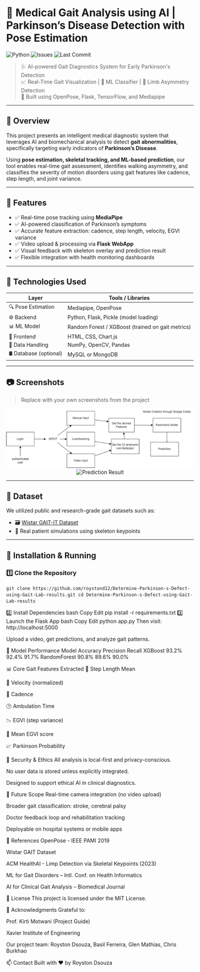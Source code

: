 # 🧠 Medical Gait Analysis using AI | Parkinson’s Disease Detection with Pose Estimation

![Python](https://img.shields.io/badge/Python-3.10-blue.svg)
![Issues](https://img.shields.io/github/issues/roystond12/Determine-Parkinson-s-Defect-using-Gait-Lab-results)
![Last Commit](https://img.shields.io/github/last-commit/roystond12/Determine-Parkinson-s-Defect-using-Gait-Lab-results)

> 🩺 AI-powered Gait Diagnostics System for Early Parkinson's Detection  
> 📈 Real-Time Gait Visualization | 🧠 ML Classifier | 🦿 Limb Asymmetry Detection  
> 🔬 Built using OpenPose, Flask, TensorFlow, and Mediapipe

---

## 🚀 Overview

This project presents an intelligent medical diagnostic system that leverages AI and biomechanical analysis to detect **gait abnormalities**, specifically targeting early indicators of **Parkinson’s Disease**.

Using **pose estimation, skeletal tracking, and ML-based prediction**, our tool enables real-time gait assessment, identifies walking asymmetry, and classifies the severity of motion disorders using gait features like cadence, step length, and joint variance.

---

## 📌 Features

- ✅ Real-time pose tracking using **MediaPipe**
- ✅ AI-powered classification of Parkinson’s symptoms
- ✅ Accurate feature extraction: cadence, step length, velocity, EGVI variance
- ✅ Video upload & processing via **Flask WebApp**
- ✅ Visual feedback with skeleton overlay and prediction result
- ✅ Flexible integration with health monitoring dashboards

---

## 🧠 Technologies Used

| Layer       | Tools / Libraries                          |
|------------|---------------------------------------------|
| 🔍 Pose Estimation | Mediapipe, OpenPose                   |
| ⚙️ Backend | Python, Flask, Pickle (model loading)        |
| 📊 ML Model | Random Forest / XGBoost (trained on gait metrics) |
| 🎨 Frontend | HTML, CSS, Chart.js                         |
| 🧮 Data Handling | NumPy, OpenCV, Pandas                    |
| 🛢️ Database (optional) | MySQL or MongoDB                    |

---

## 📷 Screenshots

> Replace with your own screenshots from the project

<p align="center">
  <img src="arch.png" width="600" alt="Gait Skeleton Tracking"/>
  <img src=results.png" width="600" alt="Prediction Result"/>
</p>

---

## 📁 Dataset

We utilized public and research-grade gait datasets such as:
- 🗃️ [Wistar GAIT-IT Dataset](https://www.wistar.org/research/gait-dataset)
- 📄 Real patient simulations using skeleton keypoints

---

## 🔧 Installation & Running

### 1️⃣ Clone the Repository
``
git clone https://github.com/roystond12/Determine-Parkinson-s-Defect-using-Gait-Lab-results.git
cd Determine-Parkinson-s-Defect-using-Gait-Lab-results ``

2️⃣ Install Dependencies
bash
Copy
Edit
pip install -r requirements.txt
3️⃣ Launch the Flask App
bash
Copy
Edit
python app.py
Then visit: http://localhost:5000

Upload a video, get predictions, and analyze gait patterns.

🧪 Model Performance
Model	Accuracy	Precision	Recall
XGBoost	93.2%	92.4%	91.7%
RandomForest	90.8%	89.6%	90.0%

📊 Core Gait Features Extracted
🦶 Step Length Mean

🦿 Velocity (normalized)

👣 Cadence

🕒 Ambulation Time

📉 EGVI (step variance)

🧮 Mean EGVI score

📈 Parkinson Probability

🔐 Security & Ethics
All analysis is local-first and privacy-conscious.

No user data is stored unless explicitly integrated.

Designed to support ethical AI in clinical diagnostics.

🎯 Future Scope
Real-time camera integration (no video upload)

Broader gait classification: stroke, cerebral palsy

Doctor feedback loop and rehabilitation tracking

Deployable on hospital systems or mobile apps

🧾 References
OpenPose - IEEE PAMI 2019

Wistar GAIT Dataset

ACM HealthAI - Limp Detection via Skeletal Keypoints (2023)

ML for Gait Disorders – Intl. Conf. on Health Informatics

AI for Clinical Gait Analysis – Biomedical Journal

📜 License
This project is licensed under the MIT License.

🙌 Acknowledgments
Grateful to:

Prof. Kirti Motwani (Project Guide)

Xavier Institute of Engineering

Our project team: Royston Dsouza, Basil Ferreira, Glen Mathias, Chris Burkhao

📫 Contact
Built with ❤️ by Royston Dsouza
